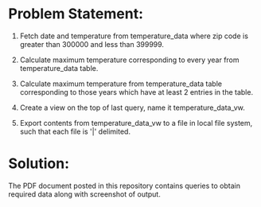 # Problem Statement:

1.  Fetch date and temperature from temperature_data where zip code is greater than
300000 and less than 399999.

2.  Calculate maximum temperature corresponding to every year from temperature_data
table.

3.  Calculate maximum temperature from temperature_data table corresponding to those
years which have at least 2 entries in the table.

4.  Create a view on the top of last query, name it temperature_data_vw.

5.  Export contents from temperature_data_vw to a file in local file system, such that each
file is '|' delimited.

# Solution:

The PDF document posted in this repository contains queries to obtain required data along with screenshot of output.
